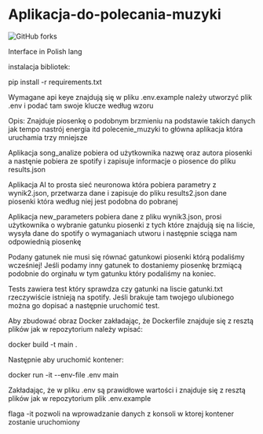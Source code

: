 # Aplikacja-do-polecania-muzyki

![GitHub forks](https://img.shields.io/badge/Version-1.0.1-red)

Interface in Polish lang

instalacja bibliotek:

pip install -r requirements.txt

Wymagane api keye znajdują się w pliku .env.example należy utworzyć plik .env i podać tam swoje klucze według wzoru

Opis:
Znajduje piosenkę o podobnym brzmieniu na podstawie takich danych jak tempo nastrój energia itd
polecenie_muzyki to główna aplikacja która uruchamia trzy mniejsze

Aplikacja song_analize pobiera od użytkownika nazwę oraz autora piosenki a nastęnie pobiera ze spotify i zapisuje informacje o piosence do pliku results.json

Aplikacja AI to prosta sieć neuronowa która pobiera parametry z wynik2.json, przetwarza dane i zapisuje do pliku results2.json dane piosenki która według niej jest podobna do pobranej

Aplikacja new_parameters pobiera dane z pliku wynik3.json, prosi użytkownika o wybranie gatunku piosenki z tych które znajdują się na liście, wysyła dane do spotify o wymaganiach utworu i następnie sciąga nam odpowiednią piosenkę

Podany gatunek nie musi się równać gatunkowi piosenki którą podaliśmy wcześniej! Jeśli podamy inny gatunek to dostaniemy piosenkę brzmiącą podobnie do orginału w tym gatunku który podaliśmy na koniec.

Tests zawiera test który sprawdza czy gatunki na liscie gatunki.txt rzeczywiście istnieją na spotify. Jeśli brakuje tam twojego ulubionego można go dopisać a następnie uruchomić test.
  

Aby zbudować obraz Docker zakładając, że Dockerfile znajduje się z resztą plików jak w repozytorium należy wpisać:

docker build -t main .

Następnie aby uruchomić kontener:

docker run -it --env-file .env main

Zakładając, że w pliku .env są prawidłowe wartości i znajduje się z resztą plików jak w repozytorium plik .env.example

flaga -it pozwoli na wprowadzanie danych z konsoli w ktorej kontener zostanie uruchomiony 

